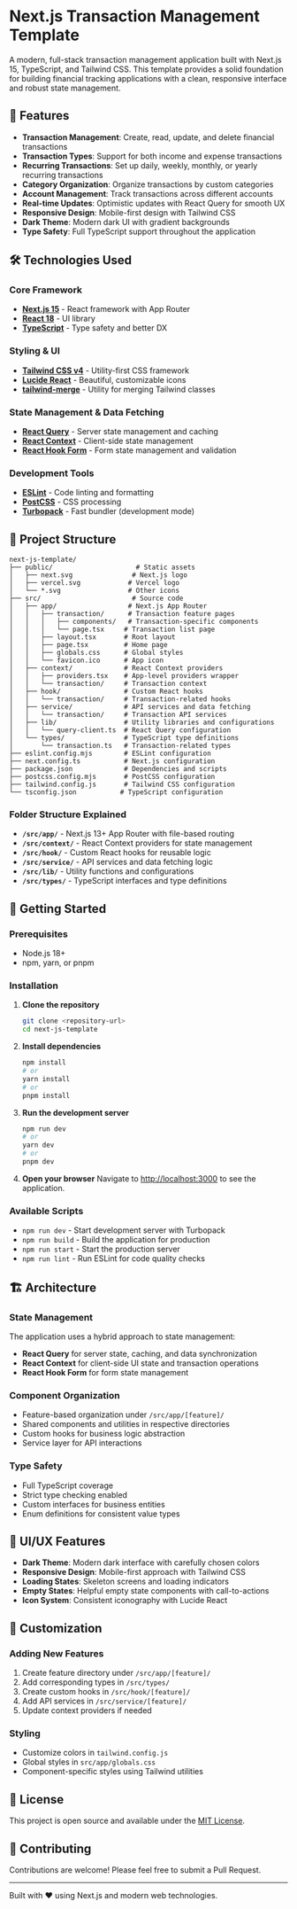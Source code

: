 # Next.js Transaction Management Template

A modern, full-stack transaction management application built with Next.js 15, TypeScript, and Tailwind CSS. This template provides a solid foundation for building financial tracking applications with a clean, responsive interface and robust state management.

## 🚀 Features

- **Transaction Management**: Create, read, update, and delete financial transactions
- **Transaction Types**: Support for both income and expense transactions
- **Recurring Transactions**: Set up daily, weekly, monthly, or yearly recurring transactions
- **Category Organization**: Organize transactions by custom categories
- **Account Management**: Track transactions across different accounts
- **Real-time Updates**: Optimistic updates with React Query for smooth UX
- **Responsive Design**: Mobile-first design with Tailwind CSS
- **Dark Theme**: Modern dark UI with gradient backgrounds
- **Type Safety**: Full TypeScript support throughout the application

## 🛠️ Technologies Used

### Core Framework

- **[Next.js 15](https://nextjs.org/)** - React framework with App Router
- **[React 18](https://reactjs.org/)** - UI library
- **[TypeScript](https://www.typescriptlang.org/)** - Type safety and better DX

### Styling & UI

- **[Tailwind CSS v4](https://tailwindcss.com/)** - Utility-first CSS framework
- **[Lucide React](https://lucide.dev/)** - Beautiful, customizable icons
- **[tailwind-merge](https://github.com/dcastil/tailwind-merge)** - Utility for merging Tailwind classes

### State Management & Data Fetching

- **[React Query](https://tanstack.com/query/v3/)** - Server state management and caching
- **[React Context](https://reactjs.org/docs/context.html)** - Client-side state management
- **[React Hook Form](https://react-hook-form.com/)** - Form state management and validation

### Development Tools

- **[ESLint](https://eslint.org/)** - Code linting and formatting
- **[PostCSS](https://postcss.org/)** - CSS processing
- **[Turbopack](https://turbo.build/pack)** - Fast bundler (development mode)

## 📁 Project Structure

```
next-js-template/
├── public/                     # Static assets
│   ├── next.svg               # Next.js logo
│   ├── vercel.svg            # Vercel logo
│   └── *.svg                 # Other icons
├── src/                       # Source code
│   ├── app/                  # Next.js App Router
│   │   ├── transaction/      # Transaction feature pages
│   │   │   ├── components/   # Transaction-specific components
│   │   │   └── page.tsx     # Transaction list page
│   │   ├── layout.tsx       # Root layout
│   │   ├── page.tsx         # Home page
│   │   ├── globals.css      # Global styles
│   │   └── favicon.ico      # App icon
│   ├── context/             # React Context providers
│   │   ├── providers.tsx    # App-level providers wrapper
│   │   └── transaction/     # Transaction context
│   ├── hook/                # Custom React hooks
│   │   └── transaction/     # Transaction-related hooks
│   ├── service/             # API services and data fetching
│   │   └── transaction/     # Transaction API services
│   ├── lib/                 # Utility libraries and configurations
│   │   └── query-client.ts  # React Query configuration
│   └── types/               # TypeScript type definitions
│       └── transaction.ts   # Transaction-related types
├── eslint.config.mjs        # ESLint configuration
├── next.config.ts           # Next.js configuration
├── package.json             # Dependencies and scripts
├── postcss.config.mjs       # PostCSS configuration
├── tailwind.config.js       # Tailwind CSS configuration
└── tsconfig.json           # TypeScript configuration
```

### Folder Structure Explained

- **`/src/app/`** - Next.js 13+ App Router with file-based routing
- **`/src/context/`** - React Context providers for state management
- **`/src/hook/`** - Custom React hooks for reusable logic
- **`/src/service/`** - API services and data fetching logic
- **`/src/lib/`** - Utility functions and configurations
- **`/src/types/`** - TypeScript interfaces and type definitions

## 🚀 Getting Started

### Prerequisites

- Node.js 18+
- npm, yarn, or pnpm

### Installation

1. **Clone the repository**

   ```bash
   git clone <repository-url>
   cd next-js-template
   ```

2. **Install dependencies**

   ```bash
   npm install
   # or
   yarn install
   # or
   pnpm install
   ```

3. **Run the development server**

   ```bash
   npm run dev
   # or
   yarn dev
   # or
   pnpm dev
   ```

4. **Open your browser**
   Navigate to [http://localhost:3000](http://localhost:3000) to see the application.

### Available Scripts

- `npm run dev` - Start development server with Turbopack
- `npm run build` - Build the application for production
- `npm run start` - Start the production server
- `npm run lint` - Run ESLint for code quality checks

## 🏗️ Architecture

### State Management

The application uses a hybrid approach to state management:

- **React Query** for server state, caching, and data synchronization
- **React Context** for client-side UI state and transaction operations
- **React Hook Form** for form state management

### Component Organization

- Feature-based organization under `/src/app/[feature]/`
- Shared components and utilities in respective directories
- Custom hooks for business logic abstraction
- Service layer for API interactions

### Type Safety

- Full TypeScript coverage
- Strict type checking enabled
- Custom interfaces for business entities
- Enum definitions for consistent value types

## 🎨 UI/UX Features

- **Dark Theme**: Modern dark interface with carefully chosen colors
- **Responsive Design**: Mobile-first approach with Tailwind CSS
- **Loading States**: Skeleton screens and loading indicators
- **Empty States**: Helpful empty state components with call-to-actions
- **Icon System**: Consistent iconography with Lucide React

## 🔧 Customization

### Adding New Features

1. Create feature directory under `/src/app/[feature]/`
2. Add corresponding types in `/src/types/`
3. Create custom hooks in `/src/hook/[feature]/`
4. Add API services in `/src/service/[feature]/`
5. Update context providers if needed

### Styling

- Customize colors in `tailwind.config.js`
- Global styles in `src/app/globals.css`
- Component-specific styles using Tailwind utilities

## 📝 License

This project is open source and available under the [MIT License](LICENSE).

## 🤝 Contributing

Contributions are welcome! Please feel free to submit a Pull Request.

---

Built with ❤️ using Next.js and modern web technologies.
